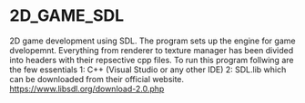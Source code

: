 # 2D_GAME_SDL
2D game development using SDL.
The program sets up the engine for game dvelopemnt. 
Everything from renderer to texture manager has been divided into headers with their repsective cpp files. 
To run this program follwing are the few essentials 
1: C++ (Visual Studio or any other IDE)
2: SDL.lib which can be downloaded from their official website. 
https://www.libsdl.org/download-2.0.php
